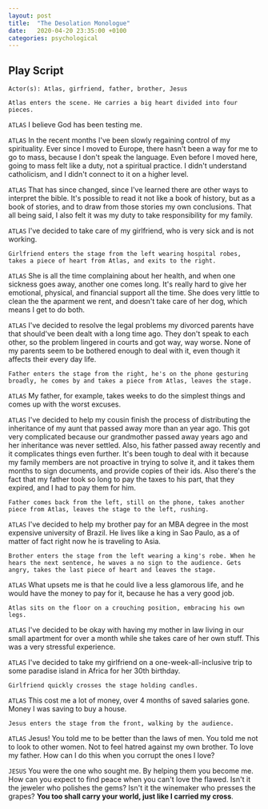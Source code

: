 ```yaml
---
layout: post
title:  "The Desolation Monologue"
date:   2020-04-20 23:35:00 +0100
categories: psychological
---
```


## Play Script

`Actor(s): Atlas, girfriend, father, brother, Jesus`

`Atlas enters the scene. He carries a big heart divided into four pieces.`

`ATLAS` I believe God has been testing me.

`ATLAS` In the recent months I've been slowly regaining control of my spirituality. Ever since I moved to Europe, there hasn't been a way for me to go to mass, because I don't speak the language. Even before I moved here, going to mass felt like a duty,
not a spiritual practice. I didn't understand catholicism, and I didn't connect to it on a higher level.

`ATLAS` That has since changed, since I've learned there are other ways to interpret the bible. It's possible to read it not like a book of history, but as a book of stories, and to draw from those stories my own conclusions. That all being said, I also
    felt it was my duty to take responsibility for my family. 

`ATLAS` I've decided to take care of my girlfriend, who is very sick and is not working. 

`Girlfriend enters the stage from the left wearing hospital robes, takes a piece of heart from Atlas, and exits to the right.`

`ATLAS` She is all the time complaining about her health, and when one sickness goes away, another one comes long. It's really hard to give her emotional, physical, and financial support all the time. She does very little to clean the the aparment we
    rent, and doesn't take care of her dog, which means I get to do both.

`ATLAS` I've decided to resolve the legal problems my divorced parents have that should've been dealt with a long time ago. They don't speak to each other, so the problem lingered in courts and got way, way worse. None of my parents seem to be bothered
    enough to deal with it, even though it affects their every day life. 

`Father enters the stage from the right, he's on the phone gesturing broadly, he comes by and takes a piece from Atlas, leaves the stage.`

`ATLAS` My father, for example, takes weeks to do the simplest things and comes up with the worst excuses.

`ATLAS` I've decided to help my cousin finish the process of distributing the inheritance of my aunt that passed away more than an year ago. This got very complicated because our grandmother passed away years ago and her inheritance was never settled.
    Also, his father passed away recently and it complicates things even further. It's been tough to deal with it because my family members are not proactive in trying to solve it, and it takes them months to sign documents, and provide copies of their
    ids. Also there's the fact that my father took so long to pay the taxes to his part, that they expired, and I had to pay them for him.

`Father comes back from the left, still on the phone, takes another piece from Atlas, leaves the stage to the left, rushing.`

`ATLAS` I've decided to help my brother pay for an MBA degree in the most expensive university of Brazil. He lives like a king in Sao Paulo, as a of matter of fact right now he is traveling to Asia. 

`Brother enters the stage from the left wearing a king's robe. When he hears the next sentence, he waves a no sign to the audience. Gets angry, takes the last piece of heart and leaves the stage.`

`ATLAS` What upsets me is that he could live a less glamorous life, and he would have the money to pay for it, because he has a very good job.

`Atlas sits on the floor on a crouching position, embracing his own legs.`

`ATLAS` I've decided to be okay with having my mother in law living in our small apartment for over a month while she takes care of her own stuff. This was a very stressful experience.

`ATLAS` I've decided to take my girlfriend on a one-week-all-inclusive trip to some paradise island in Africa for her 30th birthday. 

`Girlfriend quickly crosses the stage holding candles.`

`ATLAS` This cost me a lot of money, over 4 months of saved salaries gone. Money I was saving to buy a house.

`Jesus enters the stage from the front, walking by the audience.`

`ATLAS` Jesus! You told me to be better than the laws of men. You told me not to look to other women. Not to feel hatred against my own brother. To love my father. How can I do this when you corrupt the ones I love?

`JESUS` You were the one who sought me. By helping them you become me. How can you expect to find peace when you can't love the flawed. Isn't it the jeweler who polishes the gems? Isn't it the winemaker who presses the grapes? __You too shall carry your world, just like I carried my cross__.